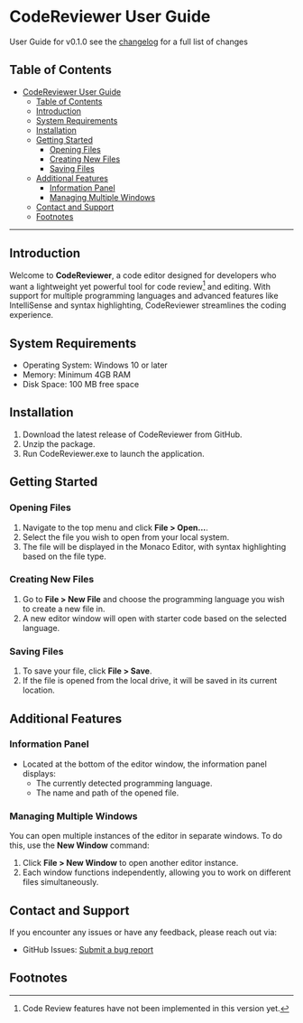# CodeReviewer User Guide
User Guide for v0.1.0 see the [changelog](./changelog.md) for a full list of changes

## Table of Contents
- [CodeReviewer User Guide](#codereviewer-user-guide)
  - [Table of Contents](#table-of-contents)
  - [Introduction](#introduction)
  - [System Requirements](#system-requirements)
  - [Installation](#installation)
  - [Getting Started](#getting-started)
    - [Opening Files](#opening-files)
    - [Creating New Files](#creating-new-files)
    - [Saving Files](#saving-files)
  - [Additional Features](#additional-features)
    - [Information Panel](#information-panel)
    - [Managing Multiple Windows](#managing-multiple-windows)
  - [Contact and Support](#contact-and-support)
  - [Footnotes](#footnotes)

---

## Introduction
Welcome to **CodeReviewer**, a code editor designed for developers who want a lightweight yet powerful tool for code review[^1] and editing. With support for multiple programming languages and advanced features like IntelliSense and syntax highlighting, CodeReviewer streamlines the coding experience.

## System Requirements
- Operating System: Windows 10 or later
- Memory: Minimum 4GB RAM
- Disk Space: 100 MB free space
  
## Installation
1. Download the latest release of CodeReviewer from GitHub.
2. Unzip the package.
3. Run CodeReviewer.exe to launch the application.

## Getting Started

### Opening Files
1. Navigate to the top menu and click **File > Open...**.
2. Select the file you wish to open from your local system.
3. The file will be displayed in the Monaco Editor, with syntax highlighting based on the file type.

### Creating New Files
1. Go to **File > New File** and choose the programming language you wish to create a new file in.
2. A new editor window will open with starter code based on the selected language.

### Saving Files
1. To save your file, click **File > Save**.
2. If the file is opened from the local drive, it will be saved in its current location.

## Additional Features

### Information Panel
- Located at the bottom of the editor window, the information panel displays:
  - The currently detected programming language.
  - The name and path of the opened file.

### Managing Multiple Windows 
You can open multiple instances of the editor in separate windows. To do this, use the **New Window** command:
1. Click **File > New Window** to open another editor instance.
2. Each window functions independently, allowing you to work on different files simultaneously.

## Contact and Support
If you encounter any issues or have any feedback, please reach out via:
- GitHub Issues: [Submit a bug report](https://github.com/JSteve0/CodeReviewer/issues)

## Footnotes
[^1]: Code Review features have not been implemented in this version yet.
